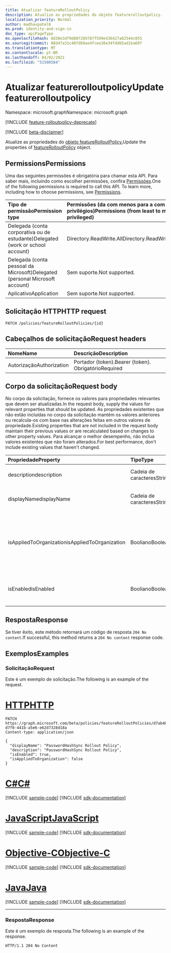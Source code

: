 ```yaml
---
title: Atualizar featureRolloutPolicy
description: Atualize as propriedades do objeto featurerolloutpolicy.
localization_priority: Normal
author: madhavpatel6
ms.prod: identity-and-sign-in
doc_type: apiPageType
ms.openlocfilehash: 8d30e3df9d807289787f599e436427a02544c055
ms.sourcegitcommit: 08d47a31c48fd69ae4fcee26e34fdd65ad1ba69f
ms.translationtype: MT
ms.contentlocale: pt-BR
ms.lasthandoff: 04/02/2021
ms.locfileid: "51508584"
---
```

# <a name="update-featurerolloutpolicy"></a><span data-ttu-id="7544e-103">Atualizar featurerolloutpolicy</span><span class="sxs-lookup"><span data-stu-id="7544e-103">Update featurerolloutpolicy</span></span>

<span data-ttu-id="7544e-104">Namespace: microsoft.graph</span><span class="sxs-lookup"><span data-stu-id="7544e-104">Namespace: microsoft.graph</span></span>

[!INCLUDE [feature-rolloutpolicy-deprecate](../../includes/directory-featurerolloutpolicies-deprecate.md)]

[!INCLUDE [beta-disclaimer](../../includes/beta-disclaimer.md)]

<span data-ttu-id="7544e-105">Atualize as propriedades do [objeto featureRolloutPolicy.](../resources/featurerolloutpolicy.md)</span><span class="sxs-lookup"><span data-stu-id="7544e-105">Update the properties of [featureRolloutPolicy](../resources/featurerolloutpolicy.md) object.</span></span>

## <a name="permissions"></a><span data-ttu-id="7544e-106">Permissions</span><span class="sxs-lookup"><span data-stu-id="7544e-106">Permissions</span></span>

<span data-ttu-id="7544e-p101">Uma das seguintes permissões é obrigatória para chamar esta API. Para saber mais, incluindo como escolher permissões, confira [Permissões](/graph/permissions-reference).</span><span class="sxs-lookup"><span data-stu-id="7544e-p101">One of the following permissions is required to call this API. To learn more, including how to choose permissions, see [Permissions](/graph/permissions-reference).</span></span>

| <span data-ttu-id="7544e-109">Tipo de permissão</span><span class="sxs-lookup"><span data-stu-id="7544e-109">Permission type</span></span>                        | <span data-ttu-id="7544e-110">Permissões (da com menos para a com mais privilégios)</span><span class="sxs-lookup"><span data-stu-id="7544e-110">Permissions (from least to most privileged)</span></span> |
|:---------------------------------------|:--------------------------------------------|
| <span data-ttu-id="7544e-111">Delegada (conta corporativa ou de estudante)</span><span class="sxs-lookup"><span data-stu-id="7544e-111">Delegated (work or school account)</span></span>     | <span data-ttu-id="7544e-112">Directory.ReadWrite.All</span><span class="sxs-lookup"><span data-stu-id="7544e-112">Directory.ReadWrite.All</span></span> |
| <span data-ttu-id="7544e-113">Delegada (conta pessoal da Microsoft)</span><span class="sxs-lookup"><span data-stu-id="7544e-113">Delegated (personal Microsoft account)</span></span> | <span data-ttu-id="7544e-114">Sem suporte.</span><span class="sxs-lookup"><span data-stu-id="7544e-114">Not supported.</span></span> |
| <span data-ttu-id="7544e-115">Aplicativo</span><span class="sxs-lookup"><span data-stu-id="7544e-115">Application</span></span>                            | <span data-ttu-id="7544e-116">Sem suporte.</span><span class="sxs-lookup"><span data-stu-id="7544e-116">Not supported.</span></span> |

## <a name="http-request"></a><span data-ttu-id="7544e-117">Solicitação HTTP</span><span class="sxs-lookup"><span data-stu-id="7544e-117">HTTP request</span></span>

<!-- { "blockType": "ignored" } -->

```http
PATCH /policies/featureRolloutPolicies/{id}
```

## <a name="request-headers"></a><span data-ttu-id="7544e-118">Cabeçalhos de solicitação</span><span class="sxs-lookup"><span data-stu-id="7544e-118">Request headers</span></span>

| <span data-ttu-id="7544e-119">Nome</span><span class="sxs-lookup"><span data-stu-id="7544e-119">Name</span></span>       | <span data-ttu-id="7544e-120">Descrição</span><span class="sxs-lookup"><span data-stu-id="7544e-120">Description</span></span>|
|:-----------|:-----------|
| <span data-ttu-id="7544e-121">Autorização</span><span class="sxs-lookup"><span data-stu-id="7544e-121">Authorization</span></span> | <span data-ttu-id="7544e-122">Portador {token}.</span><span class="sxs-lookup"><span data-stu-id="7544e-122">Bearer {token}.</span></span> <span data-ttu-id="7544e-123">Obrigatório</span><span class="sxs-lookup"><span data-stu-id="7544e-123">Required</span></span> |

## <a name="request-body"></a><span data-ttu-id="7544e-124">Corpo da solicitação</span><span class="sxs-lookup"><span data-stu-id="7544e-124">Request body</span></span>

<span data-ttu-id="7544e-125">No corpo da solicitação, fornece os valores para propriedades relevantes que devem ser atualizadas.</span><span class="sxs-lookup"><span data-stu-id="7544e-125">In the request body, supply the values for relevant properties that should be updated.</span></span> <span data-ttu-id="7544e-126">As propriedades existentes que não estão incluídas no corpo da solicitação mantêm os valores anteriores ou recalcula-os com base nas alterações feitas em outros valores de propriedade.</span><span class="sxs-lookup"><span data-stu-id="7544e-126">Existing properties that are not included in the request body maintain their previous values or are recalculated based on changes to other property values.</span></span> <span data-ttu-id="7544e-127">Para alcançar o melhor desempenho, não inclua valores existentes que não foram alterados.</span><span class="sxs-lookup"><span data-stu-id="7544e-127">For best performance, don't include existing values that haven't changed.</span></span>

| <span data-ttu-id="7544e-128">Propriedade</span><span class="sxs-lookup"><span data-stu-id="7544e-128">Property</span></span>     | <span data-ttu-id="7544e-129">Tipo</span><span class="sxs-lookup"><span data-stu-id="7544e-129">Type</span></span>        | <span data-ttu-id="7544e-130">Descrição</span><span class="sxs-lookup"><span data-stu-id="7544e-130">Description</span></span> |
|:-------------|:------------|:------------|
|<span data-ttu-id="7544e-131">description</span><span class="sxs-lookup"><span data-stu-id="7544e-131">description</span></span>|<span data-ttu-id="7544e-132">Cadeia de caracteres</span><span class="sxs-lookup"><span data-stu-id="7544e-132">String</span></span>|<span data-ttu-id="7544e-133">Uma descrição dessa política.</span><span class="sxs-lookup"><span data-stu-id="7544e-133">A description for this policy.</span></span>|
|<span data-ttu-id="7544e-134">displayName</span><span class="sxs-lookup"><span data-stu-id="7544e-134">displayName</span></span>|<span data-ttu-id="7544e-135">Cadeia de caracteres</span><span class="sxs-lookup"><span data-stu-id="7544e-135">String</span></span>|<span data-ttu-id="7544e-136">O nome de exibição dessa política.</span><span class="sxs-lookup"><span data-stu-id="7544e-136">The display name for this policy.</span></span>|
|<span data-ttu-id="7544e-137">isAppliedToOrganization</span><span class="sxs-lookup"><span data-stu-id="7544e-137">isAppliedToOrganization</span></span>|<span data-ttu-id="7544e-138">Booliano</span><span class="sxs-lookup"><span data-stu-id="7544e-138">Boolean</span></span>|<span data-ttu-id="7544e-139">Indica se essa política de lançamento de recursos deve ser aplicada a toda a organização.</span><span class="sxs-lookup"><span data-stu-id="7544e-139">Indicates whether this feature rollout policy should be applied to the entire organization.</span></span>|
|<span data-ttu-id="7544e-140">isEnabled</span><span class="sxs-lookup"><span data-stu-id="7544e-140">isEnabled</span></span>|<span data-ttu-id="7544e-141">Booliano</span><span class="sxs-lookup"><span data-stu-id="7544e-141">Boolean</span></span>|<span data-ttu-id="7544e-142">Indica se a adoção de recursos está habilitada.</span><span class="sxs-lookup"><span data-stu-id="7544e-142">Indicates whether the feature rollout is enabled.</span></span>|

## <a name="response"></a><span data-ttu-id="7544e-143">Resposta</span><span class="sxs-lookup"><span data-stu-id="7544e-143">Response</span></span>

<span data-ttu-id="7544e-144">Se tiver êxito, este método retornará um código de resposta `204 No content`.</span><span class="sxs-lookup"><span data-stu-id="7544e-144">If successful, this method returns a `204 No content` response code.</span></span>

## <a name="examples"></a><span data-ttu-id="7544e-145">Exemplos</span><span class="sxs-lookup"><span data-stu-id="7544e-145">Examples</span></span>

### <a name="request"></a><span data-ttu-id="7544e-146">Solicitação</span><span class="sxs-lookup"><span data-stu-id="7544e-146">Request</span></span>

<span data-ttu-id="7544e-147">Este é um exemplo de solicitação.</span><span class="sxs-lookup"><span data-stu-id="7544e-147">The following is an example of the request.</span></span>

# <a name="http"></a>[<span data-ttu-id="7544e-148">HTTP</span><span class="sxs-lookup"><span data-stu-id="7544e-148">HTTP</span></span>](#tab/http)
<!-- {
  "blockType": "request",
  "name": "update_featurerolloutpolicy_policies"
}-->

```http
PATCH https://graph.microsoft.com/beta/policies/featureRolloutPolicies/d7ab4886-d7f0-441b-a5e6-e62d7328d18a
Content-type: application/json

{
  "displayName": "PasswordHashSync Rollout Policy",
  "description": "PasswordHashSync Rollout Policy",
  "isEnabled": true,
  "isAppliedToOrganization": false
}
```
# <a name="c"></a>[<span data-ttu-id="7544e-149">C#</span><span class="sxs-lookup"><span data-stu-id="7544e-149">C#</span></span>](#tab/csharp)
[!INCLUDE [sample-code](../includes/snippets/csharp/update-featurerolloutpolicy-policies-csharp-snippets.md)]
[!INCLUDE [sdk-documentation](../includes/snippets/snippets-sdk-documentation-link.md)]

# <a name="javascript"></a>[<span data-ttu-id="7544e-150">JavaScript</span><span class="sxs-lookup"><span data-stu-id="7544e-150">JavaScript</span></span>](#tab/javascript)
[!INCLUDE [sample-code](../includes/snippets/javascript/update-featurerolloutpolicy-policies-javascript-snippets.md)]
[!INCLUDE [sdk-documentation](../includes/snippets/snippets-sdk-documentation-link.md)]

# <a name="objective-c"></a>[<span data-ttu-id="7544e-151">Objective-C</span><span class="sxs-lookup"><span data-stu-id="7544e-151">Objective-C</span></span>](#tab/objc)
[!INCLUDE [sample-code](../includes/snippets/objc/update-featurerolloutpolicy-policies-objc-snippets.md)]
[!INCLUDE [sdk-documentation](../includes/snippets/snippets-sdk-documentation-link.md)]

# <a name="java"></a>[<span data-ttu-id="7544e-152">Java</span><span class="sxs-lookup"><span data-stu-id="7544e-152">Java</span></span>](#tab/java)
[!INCLUDE [sample-code](../includes/snippets/java/update-featurerolloutpolicy-policies-java-snippets.md)]
[!INCLUDE [sdk-documentation](../includes/snippets/snippets-sdk-documentation-link.md)]

---


### <a name="response"></a><span data-ttu-id="7544e-153">Resposta</span><span class="sxs-lookup"><span data-stu-id="7544e-153">Response</span></span>

<span data-ttu-id="7544e-154">Este é um exemplo de resposta.</span><span class="sxs-lookup"><span data-stu-id="7544e-154">The following is an example of the response.</span></span>

<!-- {
  "blockType": "response",
  "truncated": true,
} -->

```http
HTTP/1.1 204 No Content
```

<!-- uuid: 16cd6b66-4b1a-43a1-adaf-3a886856ed98
2019-02-04 14:57:30 UTC -->
<!-- {
  "type": "#page.annotation",
  "description": "Update featurerolloutpolicy",
  "keywords": "",
  "section": "documentation",
  "tocPath": ""
}-->


